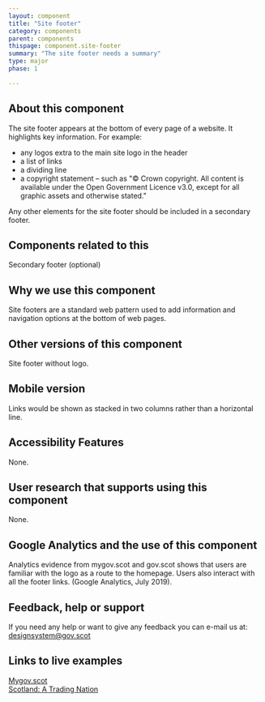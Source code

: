 ```yaml
---
layout: component
title: "Site footer"
category: components
parent: components
thispage: component.site-footer
summary: "The site footer needs a summary"
type: major
phase: 1

---
```


## About this component
The site footer appears at the bottom of every page of a website. It highlights key information. For example:
* any logos extra to the main site logo in the header
* a list of links
* a dividing line
* a copyright statement – such as "© Crown copyright. All content is available under the Open Government Licence v3.0, except for all graphic assets and otherwise stated."  

Any other elements for the site footer should be included in a secondary footer.  

## Components related to this
Secondary footer (optional)

## Why we use this component
Site footers are a standard web pattern used to add information and navigation options at the bottom of web pages.

## Other versions of this component
Site footer without logo.  

## Mobile version
Links would be shown as stacked in two columns rather than a horizontal line.

## Accessibility Features
None.  

## User research that supports using this component
None.  

## Google Analytics and the use of this component
Analytics evidence from mygov.scot and gov.scot shows that users are familiar with the logo as a route to the homepage.
Users also interact with all the footer links. (Google Analytics, July 2019).

## Feedback, help or support
If you need any help or want to give any feedback you can e-mail us at:
[designsystem@gov.scot](mailto:designsystem@gov.scot)

## Links to live examples
[Mygov.scot](https://www.mygov.scot)  
[Scotland: A Trading Nation](https://tradingnation.mygov.scot)
